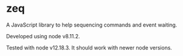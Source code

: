 # zeq

A JavaScript library to help sequencing commands and event waiting.

Developed using node v8.11.2.

Tested with node v12.18.3.
It should work with newer node versions.
